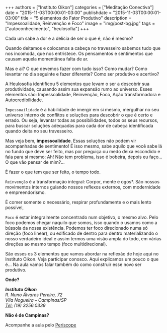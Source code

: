 +++
authors = ["Instituto Oikon"]
categories = ["Meditação Conectiva"]
date = "2015-11-03T00:00:01-03:00"
publishdate = "2015-11-03T00:00:01-03:00"
title = "5 elementos do Fator Produtivo"
description = "Impessoalidade, Reinvenção e Foco"
image = "img/post-bg.jpg"
tags = ["autoconhecimento", "heulosofia"]
+++

Cada um sabe a dor e a delícia de ser o que é, não é mesmo?

Quando deitamos e colocamos a cabeça no travesseiro sabemos tudo que nos incomoda, que nos entristece. Os pensamentos e sentimentos que causam aquela momentânea falta de ar.

Mas e ai? O que devemos fazer com tudo isso? Como mudar? Como levantar no dia seguinte e fazer diferente? Como ser produtivo e acertivo?

A Heulosofia identificou 5 elementos que levam o ser a descobrir sua produtividade, causando assim sua expansão rumo ao universo. Esses elementos são: Impessoalidade, Reinvenção, Foco, Ação transformadora e Autocredibilidade.

`Impessoailidade` é a habilidade de imergir em si mesmo, mergulhar no seu universo interno de conflitos e soluções para descobrir o que é certo e errado. Ou seja, levantar todas as possibilidades, todos os seus recursos, para buscar soluções adequadas para cada dor de cabeça identificada quando deita no seu travesseiro.

Mas veja bem, **impessoalidade**. Essas soluções não podem vir acompanhadas de sentimento! É isso mesmo, sabe aquilo que você sabe lá no fundo que deve ser feito, mas por preguiça ou medo deixa escondido e fala para si mesmo: Ah! Não tem problema, isso é bobeira, depois eu faço... O que vão pensar de mim?...

É fazer o que tem que ser feito, o tempo todo.


`Reinvenção` é a transformação integral: Corpor, mente e ogos*. São nossos movimentos internos guiando nossos reflexos externos, com modernidade e empreendorismo.

É comer somente o necessário, respirar profundamente e o mais lento possível,

`Foco` é estar integralmente concentrado num objetivo, o mesmo alvo. Pelo foco podemos chegar naquilo que somos, isso quando o usamos como a bússola da nossa existência. Podemos ter foco direcionado numa só direção (foco linear), ou edificado de dentro para dentro materializando o nosso verdadeiro ideal e assim termos uma visão ampla do todo, em várias direções ao mesmo tempo (foco multidirecional).

São esses os 3 elementos que vamos abordar na reflexão de hoje aqui no Instituto Oikon. Veja participar conosco.
Aqui explicamos um pouco o que é... Na aula vamos falar também do como construir esse novo ser produtivo.



**Onde?**

<address>
  <strong>Instituto Oikon</strong><br>
  R. Nuno Álvares Pereira, 72<br>
  Vila Nogueira – Campinas/SP<br>
  <abbr title="Phone">Tel:</abbr> (19) 3256.0339
</address>


**Não é de Campinas?**

Acompanhe a aula pelo [Periscope][a41c6f3b]

  [a41c6f3b]: https://www.periscope.tv/ "Periscope"
